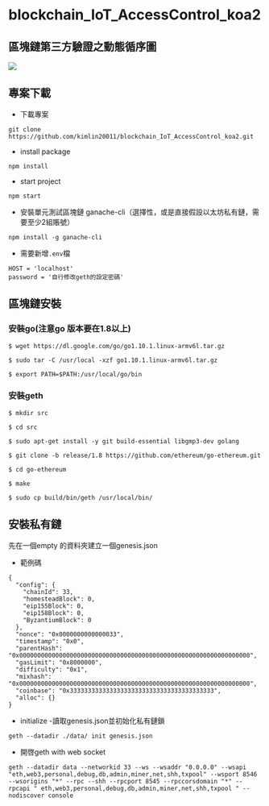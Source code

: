 ﻿# blockchain_IoT_AccessControl_koa2  

## 區塊鏈第三方驗證之動態循序圖
![](https://i.imgur.com/nhKyA9R.jpg)

## 專案下載
* 下載專案
```shell=
git clone https://github.com/kimlin20011/blockchain_IoT_AccessControl_koa2.git
```
* install package
```shell=
npm install
```
* start project
```shell=
npm start
```
* 安裝單元測試區塊鏈 ganache-cli（選擇性，或是直接假設以太坊私有鏈，需要至少2組賬號）
```shell=
npm install -g ganache-cli
```
* 需要新增`.env`檔
```javascript=
HOST = 'localhost'
password = '自行修改geth的設定密碼'
```


## 區塊鏈安裝  
### 安裝go(注意go 版本要在1.8以上)
```shell=
$ wget https://dl.google.com/go/go1.10.1.linux-armv6l.tar.gz

$ sudo tar -C /usr/local -xzf go1.10.1.linux-armv6l.tar.gz

$ export PATH=$PATH:/usr/local/go/bin
```


### 安裝geth

```shell=
$ mkdir src

$ cd src

$ sudo apt-get install -y git build-essential libgmp3-dev golang

$ git clone -b release/1.8 https://github.com/ethereum/go-ethereum.git

$ cd go-ethereum

$ make

$ sudo cp build/bin/geth /usr/local/bin/

```


## 安裝私有鏈

先在一個empty 的資料夾建立一個genesis.json

* 範例碼
```json=
{
  "config": {
    "chainId": 33,
    "homesteadBlock": 0,
    "eip155Block": 0,
    "eip158Block": 0,
    "ByzantiumBlock": 0 
  },
  "nonce": "0x0000000000000033",
  "timestamp": "0x0",
  "parentHash": "0x0000000000000000000000000000000000000000000000000000000000000000",
  "gasLimit": "0x8000000",
  "difficulty": "0x1",
  "mixhash": "0x0000000000000000000000000000000000000000000000000000000000000000",
  "coinbase": "0x3333333333333333333333333333333333333333",
  "alloc": {}
}
```


* initialize -讀取genesis.json並初始化私有鏈鎖
```shell=
geth --datadir ./data/ init genesis.json
```

* 開啓geth with web socket

```
geth --datadir data --networkid 33 --ws --wsaddr "0.0.0.0" --wsapi "eth,web3,personal,debug,db,admin,miner,net,shh,txpool" --wsport 8546 --wsorigins "*" --rpc --shh --rpcport 8545 --rpccorsdomain "*" --rpcapi " eth,web3,personal,debug,db,admin,miner,net,shh,txpool " --nodiscover console
```